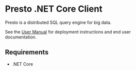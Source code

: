# Presto .NET Core Client 

Presto is a distributed SQL query engine for big data.

See the [User Manual](https://prestosql.io/docs/current/) for deployment instructions and end user documentation.

## Requirements

* .NET Core

